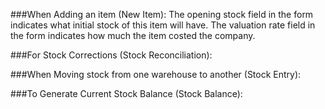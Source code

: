 ###When Adding an item (New Item):
  The opening stock field in the form indicates what initial stock of this item will have.
  The valuation rate field in the form indicates how much the item costed the company.

###For Stock Corrections (Stock Reconciliation):
  
###When Moving stock from one warehouse to another (Stock Entry):

###To Generate Current Stock Balance (Stock Balance):
